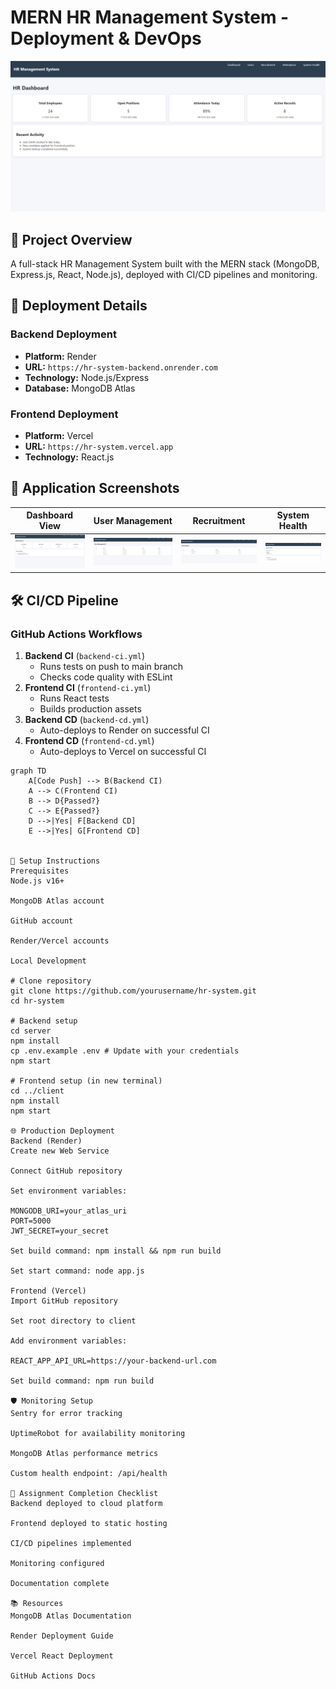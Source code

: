 # MERN HR Management System - Deployment & DevOps

![HR Dashboard](dashboard.png)

## 📌 Project Overview
A full-stack HR Management System built with the MERN stack (MongoDB, Express.js, React, Node.js), deployed with CI/CD pipelines and monitoring.

## 🚀 Deployment Details

### Backend Deployment
- **Platform:** Render
- **URL:** `https://hr-system-backend.onrender.com`
- **Technology:** Node.js/Express
- **Database:** MongoDB Atlas

### Frontend Deployment
- **Platform:** Vercel
- **URL:** `https://hr-system.vercel.app`
- **Technology:** React.js

## 📂 Application Screenshots

| Dashboard View | User Management | Recruitment | System Health |
|---------------|----------------|-------------|---------------|
| ![Dashboard](dashboard.png) | ![Users](users.png) | ![Recruitment](recruit.png) | ![Health](health.png) |

## 🛠️ CI/CD Pipeline

### GitHub Actions Workflows
1. **Backend CI** (`backend-ci.yml`)
   - Runs tests on push to main branch
   - Checks code quality with ESLint
2. **Frontend CI** (`frontend-ci.yml`)
   - Runs React tests
   - Builds production assets
3. **Backend CD** (`backend-cd.yml`)
   - Auto-deploys to Render on successful CI
4. **Frontend CD** (`frontend-cd.yml`)
   - Auto-deploys to Vercel on successful CI

```mermaid
graph TD
    A[Code Push] --> B(Backend CI)
    A --> C(Frontend CI)
    B --> D{Passed?}
    C --> E{Passed?}
    D -->|Yes| F[Backend CD]
    E -->|Yes| G[Frontend CD]


🔧 Setup Instructions
Prerequisites
Node.js v16+

MongoDB Atlas account

GitHub account

Render/Vercel accounts

Local Development

# Clone repository
git clone https://github.com/yourusername/hr-system.git
cd hr-system

# Backend setup
cd server
npm install
cp .env.example .env # Update with your credentials
npm start

# Frontend setup (in new terminal)
cd ../client
npm install
npm start

🌐 Production Deployment
Backend (Render)
Create new Web Service

Connect GitHub repository

Set environment variables:

MONGODB_URI=your_atlas_uri
PORT=5000
JWT_SECRET=your_secret

Set build command: npm install && npm run build

Set start command: node app.js

Frontend (Vercel)
Import GitHub repository

Set root directory to client

Add environment variables:

REACT_APP_API_URL=https://your-backend-url.com

Set build command: npm run build

🛡️ Monitoring Setup
Sentry for error tracking

UptimeRobot for availability monitoring

MongoDB Atlas performance metrics

Custom health endpoint: /api/health

📜 Assignment Completion Checklist
Backend deployed to cloud platform

Frontend deployed to static hosting

CI/CD pipelines implemented

Monitoring configured

Documentation complete

📚 Resources
MongoDB Atlas Documentation

Render Deployment Guide

Vercel React Deployment

GitHub Actions Docs

